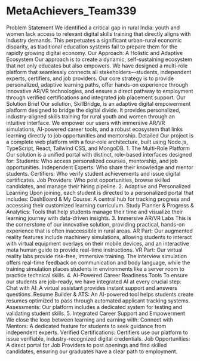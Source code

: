 # MetaAchievers_Team339
Problem Statement We identified a critical gap in rural India: youth and women lack access to relevant digital skills training that directly aligns with industry demands. This perpetuates a significant urban-rural economic disparity, as traditional education systems fail to prepare them for the rapidly growing digital economy.  Our Approach: A Holistic and Adaptive Ecosystem Our approach is to create a dynamic, self-sustaining ecosystem that not only educates but also empowers. We have designed a multi-role platform that seamlessly connects all stakeholders—students, independent experts, certifiers, and job providers. Our core strategy is to provide personalized, adaptive learning paths, offer hands-on experience through innovative AR/VR technologies, and ensure a direct pathway to employment through verified certifications and integrated job placement support.  Our Solution Brief Our solution, SkillBridge, is an adaptive digital empowerment platform designed to bridge the digital divide. It provides personalized, industry-aligned skills training for rural youth and women through an intuitive interface. We empower our users with immersive AR/VR simulations, AI-powered career tools, and a robust ecosystem that links learning directly to job opportunities and mentorship.  Detailed Our project is a complete web platform with a four-role architecture, built using Node.js, TypeScript, React, Tailwind CSS, and MongoDB.  1. The Multi-Role Platform Our solution is a unified portal with distinct, role-based interfaces designed for:  Students: Who access personalized courses, mentorship, and job opportunities.  Independent Experts: Who share their knowledge and mentor students.  Certifiers: Who verify student achievements and issue digital certificates.  Job Providers: Who post opportunities, browse skilled candidates, and manage their hiring pipeline.  2. Adaptive and Personalized Learning Upon joining, each student is directed to a personalized portal that includes:  DashBoard & My Course: A central hub for tracking progress and accessing their customized learning curriculum.  Study Planner & Progress & Analytics: Tools that help students manage their time and visualize their learning journey with data-driven insights.  3. Immersive AR/VR Labs This is the cornerstone of our innovative solution, providing practical, hands-on experience that is often inaccessible in rural areas.  AR Part: Our augmented reality features include machinery simulations, allowing students to interact with virtual equipment overlays on their mobile devices, and an interactive meta human guide to provide real-time instructions.  VR Part: Our virtual reality labs provide risk-free, immersive training. The interview simulation offers real-time feedback on communication and body language, while the training simulation places students in environments like a server room to practice technical skills.  4. AI-Powered Career Readiness Tools To ensure our students are job-ready, we have integrated AI at every crucial step:  Chat with AI: A virtual assistant provides instant support and answers questions.  Resume Builder & ATS: An AI-powered tool helps students create resumes optimized to pass through automated applicant tracking systems.  Assessments: Our platform includes a dedicated system for testing and validating student skills.  5. Integrated Career Support and Empowerment We close the loop between learning and earning with:  Connect with Mentors: A dedicated feature for students to seek guidance from independent experts.  Verified Certifications: Certifiers use our platform to issue verifiable, industry-recognized digital credentials.  Job Opportunities: A direct portal for Job Providers to post openings and find skilled candidates, ensuring our graduates have a clear path to employment.
